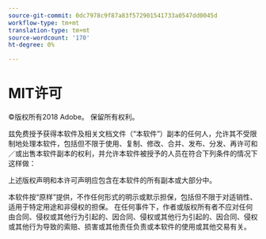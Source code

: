 ```yaml
---
source-git-commit: 0dc7978c9f87a83f572901541733a0547dd0045d
workflow-type: tm+mt
translation-type: tm+mt
source-wordcount: '170'
ht-degree: 0%

---
```

# MIT许可

©版权所有2018 Adobe。 保留所有权利。

兹免费授予获得本软件及相关文档文件（“本软件”）副本的任何人，允许其不受限制地处理本软件，包括但不限于使用、复制、修改、合并、发布、分发、再许可和／或出售本软件副本的权利，并允许本软件被授予的人员在符合下列条件的情况下这样做：

上述版权声明和本许可声明应包含在本软件的所有副本或大部分中。

本软件按“原样”提供，不作任何形式的明示或默示担保，包括但不限于对适销性、适用于特定用途和非侵权的担保。 在任何事件下，作者或版权所有者不应对任何由合同、侵权或其他行为引起的、因合同、侵权或其他行为引起的、因合同、侵权或其他行为导致的索赔、损害或其他责任负责或本软件的使用或其他交易有关。

